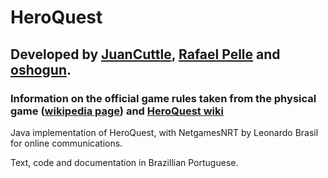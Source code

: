 # HeroQuest

## Developed by [JuanCuttle](https://github.com/JuanCuttle), [Rafael Pelle](https://github.com/rafaelpelle) and [oshogun](https://github.com/oshogun).

### Information on the official game rules taken from the physical game ([wikipedia page](https://en.wikipedia.org/wiki/HeroQuest)) and [HeroQuest wiki](http://heroquest.wikia.com/wiki/HeroQuest_Interactive_Wiki)


Java implementation of HeroQuest, with NetgamesNRT by Leonardo Brasil for online communications.

Text, code and documentation in Brazillian Portuguese.
